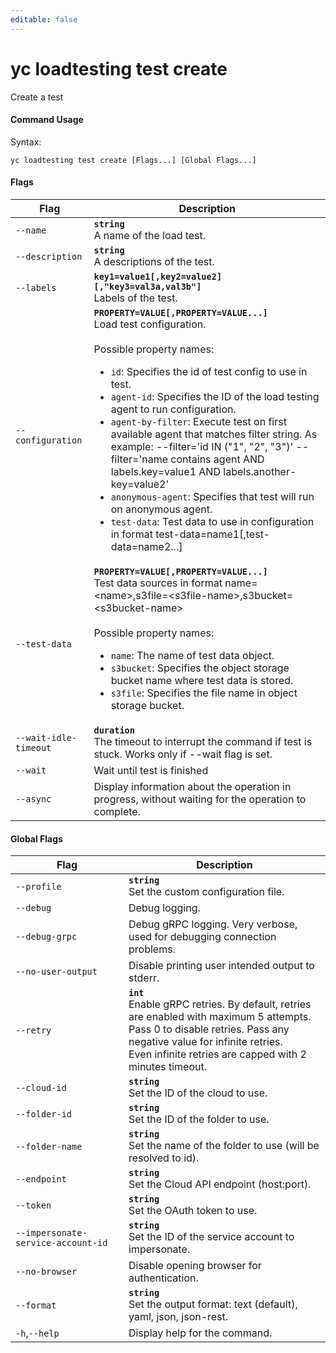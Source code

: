 ```yaml
---
editable: false
---
```


# yc loadtesting test create

Create a test

#### Command Usage

Syntax: 

`yc loadtesting test create [Flags...] [Global Flags...]`

#### Flags

| Flag | Description |
|----|----|
|`--name`|<b>`string`</b><br/>A name of the load test.|
|`--description`|<b>`string`</b><br/>A descriptions of the test.|
|`--labels`|<b>`key1=value1[,key2=value2][,"key3=val3a,val3b"]`</b><br/>Labels of the test.|
|`--configuration`|<b>`PROPERTY=VALUE[,PROPERTY=VALUE...]`</b><br/>Load test configuration.<br/><br/>Possible property names:<br/><ul> <li><code>id</code>:     Specifies the id of test config to use in test.</li> <li><code>agent-id</code>:     Specifies the ID of the load testing agent to run configuration.</li> <li><code>agent-by-filter</code>:     Execute test on first available agent that matches filter string. As example: --filter='id IN (&quot;1&quot;, &quot;2&quot;, &quot;3&quot;)' --filter='name contains agent AND labels.key=value1 AND labels.another-key=value2'</li> <li><code>anonymous-agent</code>:     Specifies that test will run on anonymous agent.</li> <li><code>test-data</code>:     Test data to use in configuration in format test-data=name1[,test-data=name2...]</li> </ul>|
|`--test-data`|<b>`PROPERTY=VALUE[,PROPERTY=VALUE...]`</b><br/>Test data sources in format name=\<name\>,s3file=\<s3file-name\>,s3bucket=\<s3bucket-name\><br/><br/>Possible property names:<br/><ul> <li><code>name</code>:     The name of test data object.</li> <li><code>s3bucket</code>:     Specifies the object storage bucket name where test data is stored.</li> <li><code>s3file</code>:     Specifies the file name in object storage bucket.</li> </ul>|
|`--wait-idle-timeout`|<b>`duration`</b><br/>The timeout to interrupt the command if test is stuck. Works only if --wait flag is set.|
|`--wait`|Wait until test is finished|
|`--async`|Display information about the operation in progress, without waiting for the operation to complete.|

#### Global Flags

| Flag | Description |
|----|----|
|`--profile`|<b>`string`</b><br/>Set the custom configuration file.|
|`--debug`|Debug logging.|
|`--debug-grpc`|Debug gRPC logging. Very verbose, used for debugging connection problems.|
|`--no-user-output`|Disable printing user intended output to stderr.|
|`--retry`|<b>`int`</b><br/>Enable gRPC retries. By default, retries are enabled with maximum 5 attempts.<br/>Pass 0 to disable retries. Pass any negative value for infinite retries.<br/>Even infinite retries are capped with 2 minutes timeout.|
|`--cloud-id`|<b>`string`</b><br/>Set the ID of the cloud to use.|
|`--folder-id`|<b>`string`</b><br/>Set the ID of the folder to use.|
|`--folder-name`|<b>`string`</b><br/>Set the name of the folder to use (will be resolved to id).|
|`--endpoint`|<b>`string`</b><br/>Set the Cloud API endpoint (host:port).|
|`--token`|<b>`string`</b><br/>Set the OAuth token to use.|
|`--impersonate-service-account-id`|<b>`string`</b><br/>Set the ID of the service account to impersonate.|
|`--no-browser`|Disable opening browser for authentication.|
|`--format`|<b>`string`</b><br/>Set the output format: text (default), yaml, json, json-rest.|
|`-h`,`--help`|Display help for the command.|
